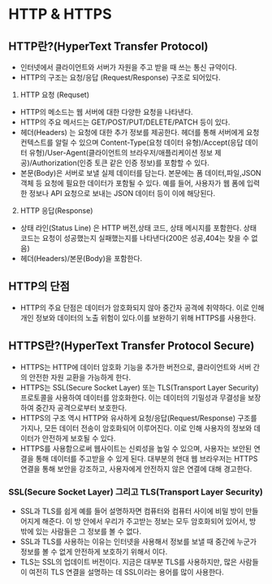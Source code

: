 # HTTP & HTTPS
## HTTP란?(HyperText Transfer Protocol)
* 인터넷에서 클라이언트와 서버가 자원을 주고 받을 때 쓰는 통신 규약이다.
* HTTP의 구조는 요청/응답 (Request/Response) 구조로 되어있다.
1. HTTP 요청 (Requset)
  * HTTP의 메소드는 웹 서버에 대한 다양한 요청을 나타낸다. 
  * HTTP의 주요 메서드는 GET/POST/PUT/DELETE/PATCH 등이 있다.
  * 헤더(Headers) 는 요청에 대한 추가 정보를 제공한다. 헤더를 통해 서버에게 요청 컨텍스트를 알릴 수 있으며
    Content-Type(요청 데이터 유형)/Accept(응답 데이터 유형)/User-Agent(클라이언트의 브라우저/애플리케이션 정보 제공)/Authorization(인증 토큰 같은 인증 정보)를 포함할 수 있다.
* 본문(Body)은 서버로 보낼 실제 데이터를 담는다. 본문에는 폼 데이터,파일,JSON 객체 등 요청에 필요한 데이터가 포함될 수 있다. 예를 들어, 사용자가 웹 폼에 입력한 정보나 API 요청으로 보내는 JSON 데이터 등이 이에 해당된다.
2. HTTP 응답(Response)
* 상태 라인(Status Line) 은 HTTP 버전,상태 코드, 상태 메시지를 포함한다. 상태 코드는 요청이 성공했는지 실패했는지를 나타낸다(200은 성공,404는 찾을 수 없음)
* 헤더(Headers)/본문(Body)을 포함한다.

## HTTP의 단점
* HTTP의 주요 단점은 데이터가 암호화되지 않아 중간자 공격에 취약하다. 이로 인해 개인 정보와 데이터의 노출 위험이 있다.이를 보완하기 위해 HTTPS를 사용한다.

## HTTPS란?(HyperText Transfer Protocol Secure)
* HTTPS는 HTTP에 데이터 암호화 기능을 추가한 버전으로, 클라이언트와 서버 간의 안전한 자원 교환을 가능하게 한다.
* HTTPS는 SSL(Secure Socket Layer) 또는 TLS(Transport Layer Security) 프로토콜을 사용하여 데이터를 암호화한다. 이는 데이터의 기밀성과 무결성을 보장하여 중간자 공격으로부터 보호한다.
* HTTPS의 구조 역시 HTTP와 유사하게 요청/응답(Request/Response) 구조를 가지나, 모든 데이터 전송이 암호화되어 이루어진다. 이로 인해 사용자의 정보와 데이터가 안전하게 보호될 수 있다.
* HTTPS를 사용함으로써 웹사이트는 신뢰성을 높일 수 있으며, 사용자는 보안된 연결을 통해 데이터를 주고받을 수 있게 된다. 대부분의 현대 웹 브라우저는 HTTPS 연결을 통해 보안을 강조하고, 사용자에게 안전하지 않은 연결에 대해 경고한다.

###  SSL(Secure Socket Layer) 그리고 TLS(Transport Layer Security)
* SSL과 TLS를 쉽게 예를 들어 설명하자면 컴퓨터와 컴퓨터 사이에 비밀 방이 만들어지게 해준다. 이 방 안에서 우리가 주고받는 정보는 모두 암호화되어 있어서, 방 밖에 있는 사람들은 그 정보를 볼 수 없다.
* SSL과 TLS를 사용하는 이유는 인터넷을 사용해서 정보를 보낼 때 중간에 누군가 정보를 볼 수 없게 안전하게 보호하기 위해서 이다.
* TLS는 SSL의 업데이트 버전이다. 지금은 대부분 TLS를 사용하지만, 많은 사람들이 여전히 TLS 연결을 설명하는 데 SSL이라는 용어를 많이 사용한다.
